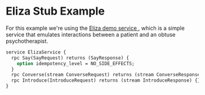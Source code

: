 # Eliza Stub Example

For this example we're using the [Eliza demo service ](https://buf.build/connectrpc/eliza), which is a simple service that emulates interactions between a patient and an obtuse psychotherapist.

```protobuf
service ElizaService {
  rpc Say(SayRequest) returns (SayResponse) {
    option idempotency_level = NO_SIDE_EFFECTS;
  }
  rpc Converse(stream ConverseRequest) returns (stream ConverseResponse) {}
  rpc Introduce(IntroduceRequest) returns (stream IntroduceResponse) {}
}
```

